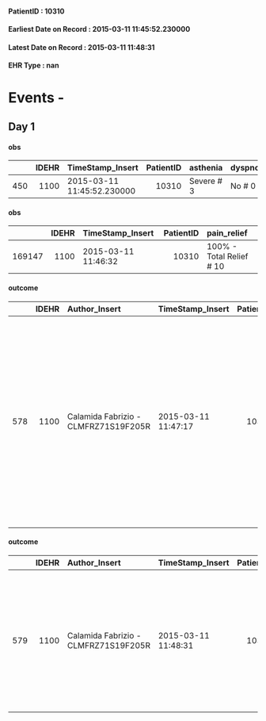 
#### PatientID : 10310
#### Earliest Date on Record : 2015-03-11 11:45:52.230000
#### Latest Date on Record : 2015-03-11 11:48:31
#### EHR Type : nan

# Events - 

## Day 1

#### obs
|     |   IDEHR | TimeStamp_Insert           |   PatientID | asthenia   | dyspnoea   | agitation_behavior_freq   | cognitive_state       |
|----:|--------:|:---------------------------|------------:|:-----------|:-----------|:--------------------------|:----------------------|
| 450 |    1100 | 2015-03-11 11:45:52.230000 |       10310 | Severe # 3 | No # 0     | agitated at times # 2     | confused at times 0 # |

#### obs
|        |   IDEHR | TimeStamp_Insert    |   PatientID | pain_relief              |
|-------:|--------:|:--------------------|------------:|:-------------------------|
| 169147 |    1100 | 2015-03-11 11:46:32 |       10310 | 100% - Total Relief # 10 |

#### outcome
|     |   IDEHR | Author_Insert                        | TimeStamp_Insert    |   PatientID |   IDDigitalSignDocument |   IDPAI_VIDAS | opt_problem                                                                |   opt_problem_num | opt_obiettivo                                                   |   opt_obiettivo_num | opt_stato_problema   |   opt_stato_problema_num | opt_interventi                                                                                                                                                                                                                                                                   |   opt_interventi_num |
|----:|--------:|:-------------------------------------|:--------------------|------------:|------------------------:|--------------:|:---------------------------------------------------------------------------|------------------:|:----------------------------------------------------------------|--------------------:|:---------------------|-------------------------:|:---------------------------------------------------------------------------------------------------------------------------------------------------------------------------------------------------------------------------------------------------------------------------------|---------------------:|
| 578 |    1100 | Calamida Fabrizio - CLMFRZ71S19F205R | 2015-03-11 11:47:17 |       10310 |                   33285 |          1582 | Alteration of comfort associated with chronic pain and / or acute # 29 = 0 |                 2 | The patient riferir√ † ¬ † a satisfactory pain control # 56 = 0 |                   1 | Open Problem # 1     |                        1 | Implementation PAI - Therapeutic adjustment # 441 = 0; Implementation PAI - Evaluate the efficacy of drug administration # 443 = 0; Counseling - Sharing with the patient the therapeutic path # 444 = 0; Counseling - Sharing with the caregiver the therapeutic path # 445 = 0 |                    2 |

#### outcome
|     |   IDEHR | Author_Insert                        | TimeStamp_Insert    |   PatientID |   IDDigitalSignDocument |   IDPAI_VIDAS | opt_problem                    |   opt_problem_num | opt_obiettivo                                                                                                         |   opt_obiettivo_num | opt_stato_problema   |   opt_stato_problema_num | opt_interventi                                                                                                                                                                                      |   opt_interventi_num |
|----:|--------:|:-------------------------------------|:--------------------|------------:|------------------------:|--------------:|:-------------------------------|------------------:|:----------------------------------------------------------------------------------------------------------------------|--------------------:|:---------------------|-------------------------:|:----------------------------------------------------------------------------------------------------------------------------------------------------------------------------------------------------|---------------------:|
| 579 |    1100 | Calamida Fabrizio - CLMFRZ71S19F205R | 2015-03-11 11:48:31 |       10310 |                   33286 |          1583 | Abnormal neurological # 30 = 0 |                 4 | Reduction and Cancellation of episodes of confusion and / or hallucinations, delirium, psychomotor agitation # 59 = 0 |                   4 | Open Problem # 1     |                        1 | Implementation PAI - Provide simple explanations that do not give rise to misunderstandings # 481 = 0; Education - Educate the caregiver / patient recognition / treatment of the symptom # 486 = 0 |                    4 |


